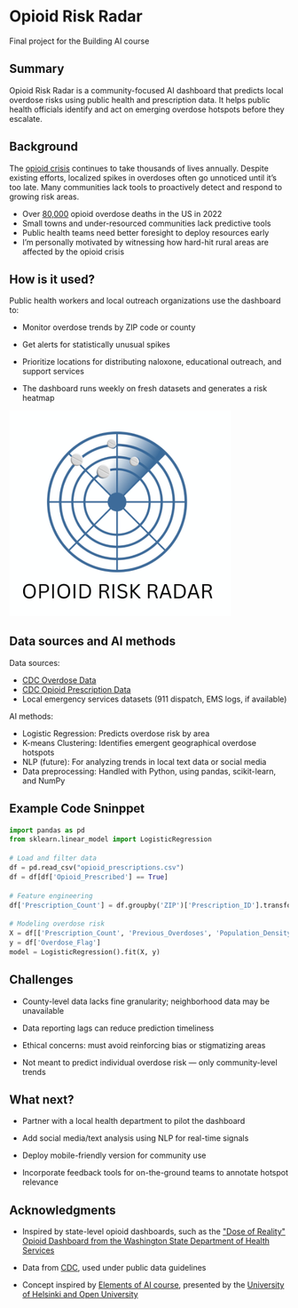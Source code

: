 
<!-- This is the markdown template for the final project of the Building AI course, 
created by Reaktor Innovations and University of Helsinki. 
Copy the template, paste it to your GitHub README and edit! -->

# Opioid Risk Radar

Final project for the Building AI course

## Summary

Opioid Risk Radar is a community-focused AI dashboard that predicts local overdose risks using public health and prescription data. It helps public health officials identify and act on emerging overdose hotspots before they escalate.

## Background

The [opioid crisis](https://www.cdc.gov/overdose-prevention/about/index.html) continues to take thousands of lives annually. Despite existing efforts, localized spikes in overdoses often go unnoticed until it’s too late. Many communities lack tools to proactively detect and respond to growing risk areas.

* Over [80,000](https://www.cdc.gov/overdose-prevention/about/understanding-the-opioid-overdose-epidemic.html) opioid overdose deaths in the US in 2022
* Small towns and under-resourced communities lack predictive tools
* Public health teams need better foresight to deploy resources early
* I’m personally motivated by witnessing how hard-hit rural areas are affected by the opioid crisis


## How is it used?

Public health workers and local outreach organizations use the dashboard to:

* Monitor overdose trends by ZIP code or county

* Get alerts for statistically unusual spikes

* Prioritize locations for distributing naloxone, educational outreach, and support services

* The dashboard runs weekly on fresh datasets and generates a risk heatmap




<img src="Opioid%20Risk%20Radar.png" width="400">




## Data sources and AI methods

Data sources:

* [CDC Overdose Data]([https://www.cdc.gov/drugoverdose/data/index.html](https://www.cdc.gov/nchs/fastats/drug-overdoses.htm))
* [CDC Opioid Prescription Data]([https://data.cms.gov/provider-summary-by-type-of-service/medicare-part-d-prescribers/opioid-prescribing](https://www.cdc.gov/overdose-prevention/data-research/facts-stats/opioid-dispensing-rate-maps.html))
* Local emergency services datasets (911 dispatch, EMS logs, if available)

AI methods:

* Logistic Regression: Predicts overdose risk by area
* K-means Clustering: Identifies emergent geographical overdose hotspots
* NLP (future): For analyzing trends in local text data or social media
* Data preprocessing: Handled with Python, using pandas, scikit-learn, and NumPy


## Example Code Sninppet

```python
import pandas as pd
from sklearn.linear_model import LogisticRegression

# Load and filter data
df = pd.read_csv("opioid_prescriptions.csv")
df = df[df['Opioid_Prescribed'] == True]

# Feature engineering
df['Prescription_Count'] = df.groupby('ZIP')['Prescription_ID'].transform('count')

# Modeling overdose risk
X = df[['Prescription_Count', 'Previous_Overdoses', 'Population_Density']]
y = df['Overdose_Flag']
model = LogisticRegression().fit(X, y)
```




## Challenges

* County-level data lacks fine granularity; neighborhood data may be unavailable

* Data reporting lags can reduce prediction timeliness

* Ethical concerns: must avoid reinforcing bias or stigmatizing areas

* Not meant to predict individual overdose risk — only community-level trends



## What next?

* Partner with a local health department to pilot the dashboard

* Add social media/text analysis using NLP for real-time signals

* Deploy mobile-friendly version for community use

* Incorporate feedback tools for on-the-ground teams to annotate hotspot relevance

  

## Acknowledgments

* Inspired by state-level opioid dashboards, such as the ["Dose of Reality" Opioid Dashboard from the Washington State Department of Health Services](https://www.dhs.wisconsin.gov/opioids/dashboards.htm)

* Data from [CDC](https://www.cdc.gov/overdose-prevention/about/understanding-the-opioid-overdose-epidemic.html), used under public data guidelines

* Concept inspired by [Elements of AI course](https://buildingai.elementsofai.com/), presented by the [University of Helsinki and Open University](https://www.helsinki.fi/en/admissions-and-education/open-university/multidisciplinary-themed-modules/artificial-intelligence-collection)

